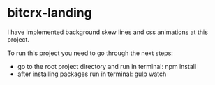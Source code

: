# bitcrx-landing

I have implemented background skew lines and css animations at this project.

To run this project you need to go through the next steps:
- go to the root project directory and run in terminal: npm install
- after installing packages run in terminal: gulp watch
